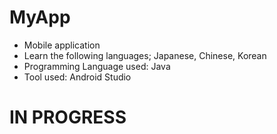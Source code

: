 # MyApp
- Mobile application
- Learn the following languages; Japanese, Chinese, Korean
- Programming Language used: Java
- Tool used: Android Studio

# IN PROGRESS
